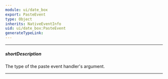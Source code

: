 ```yaml
---
module: ui/date_box
export: PasteEvent
type: Object
inherits: NativeEventInfo
uid: ui/date_box:PasteEvent
generateTypeLink: 
---
```

---
##### shortDescription
The type of the paste event handler's argument.

---
<!-- Description goes here -->